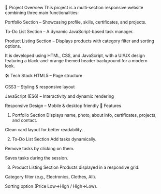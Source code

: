 📌 Project Overview
This project is a multi-section responsive website combining three main functionalities:

Portfolio Section – Showcasing profile, skills, certificates, and projects.

To-Do List Section – A dynamic JavaScript-based task manager.

Product Listing Section – Displays products with category filter and sorting options.

It is developed using HTML, CSS, and JavaScript, with a UI/UX design featuring a black-and-orange themed header background for a modern look.

🛠 Tech Stack
HTML5 – Page structure

CSS3 – Styling & responsive layout

JavaScript (ES6) – Interactivity and dynamic rendering

Responsive Design – Mobile & desktop friendly
🚀 Features
1. Portfolio Section
Displays name, photo, about info, certificates, projects, and contact.

Clean card layout for better readability.

2. To-Do List Section
Add tasks dynamically.

Remove tasks by clicking on them.

Saves tasks during the session.

3. Product Listing Section
Products displayed in a responsive grid.

Category filter (e.g., Electronics, Clothes, All).

Sorting option (Price Low→High / High→Low).
